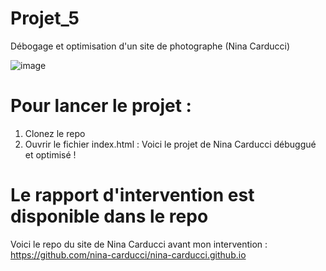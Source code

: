 # Projet_5
Débogage et optimisation d'un site de photographe (Nina Carducci)

![image](https://github.com/cl201ficelle/Nina_Carducci_Chedhomme_Melanie/assets/139238877/c984f5fa-9dfd-4a88-92fb-431ccd3a02c6)

# Pour lancer le projet : 
1. Clonez le repo
2. Ouvrir le fichier index.html : Voici le projet de Nina Carducci débuggué et optimisé !

# Le rapport d'intervention est disponible dans le repo 
Voici le repo du site de Nina Carducci avant mon intervention : https://github.com/nina-carducci/nina-carducci.github.io





